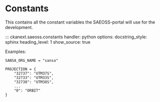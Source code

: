 # Constants

This contains all the constant variables the SAEOSS-portal will use for the development.

::: ckanext.saeoss.constants
    handler: python
    options:
        docstring_style: sphinx
        heading_level: 1
        show_source: true

Examples:

`SANSA_ORG_NAME = "sansa"`

```
PROJECTION = {
    "32737": "UTM37S",
    "32733": "UTM33S",
    "32738": "UTM38S",
    ...
    "0": "ORBIT"
}
```